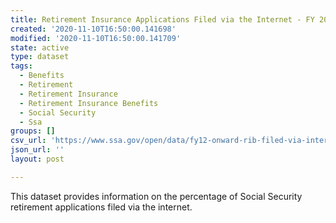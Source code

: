 ```yaml
---
title: Retirement Insurance Applications Filed via the Internet - FY 2012 Onward
created: '2020-11-10T16:50:00.141698'
modified: '2020-11-10T16:50:00.141709'
state: active
type: dataset
tags:
  - Benefits
  - Retirement
  - Retirement Insurance
  - Retirement Insurance Benefits
  - Social Security
  - Ssa
groups: []
csv_url: 'https://www.ssa.gov/open/data/fy12-onward-rib-filed-via-internet.csv'
json_url: ''
layout: post

---
```

This dataset provides information on the percentage of Social Security retirement applications filed via the internet.

